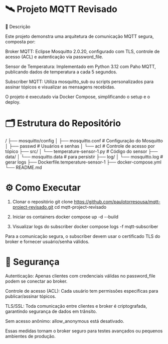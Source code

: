 # 🛰️ Projeto MQTT Revisado
📌 Descrição

Este projeto demonstra uma arquitetura de comunicação MQTT segura, composta por:

Broker MQTT: Eclipse Mosquitto 2.0.20, configurado com TLS, controle de acesso (ACL) e autenticação via password_file.

Sensor de Temperatura: Implementado em Python 3.12 com Paho MQTT, publicando dados de temperatura a cada 5 segundos.

Subscriber MQTT: Utiliza mosquitto_sub ou scripts personalizados para assinar tópicos e visualizar as mensagens recebidas.

O projeto é executado via Docker Compose, simplificando o setup e o deploy.

# 🗂️ Estrutura do Repositório
/
├── mosquitto/config
│   ├── mosquitto.conf      # Configuração do Mosquitto
│   ├── passwd              # Usuários e senhas
│   └── acl                 # Controle de acesso por tópico
├── src/
│   └── temperature-sensor-1.py        # Código do sensor
├── data/
│   └── mosquitto.data          # para persistir
├── log/
│   └── mosquitto.log           # gerar logs
├── Dockerfile.temperature-sensor-1
├── docker-compose.yml
└── README.md

# ⚙️ Como Executar
1. Clonar o repositório
git clone https://github.com/paulotorresousa/mqtt-project-revisado.git
cd mqtt-project-revisado

2. Iniciar os containers
docker compose up -d --build

3. Visualizar logs do subscriber
docker compose logs -f mqtt-subscriber


Para a comunicação segura, o subscriber devem usar o certificado TLS do broker e fornecer usuário/senha válidos.

# 🔐 Segurança

Autenticação: Apenas clientes com credenciais válidas no password_file podem se conectar ao broker.

Controle de acesso (ACL): Cada usuário tem permissões específicas para publicar/assinar tópicos.

TLS/SSL: Toda comunicação entre clientes e broker é criptografada, garantindo segurança de dados em trânsito.

Sem acesso anônimo: allow_anonymous está desativado.

Essas medidas tornam o broker seguro para testes avançados ou pequenos ambientes de produção.

